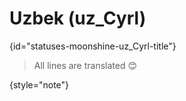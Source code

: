 # Uzbek (uz_Cyrl)
{id="statuses-moonshine-uz_Cyrl-title"}


> All lines are translated 😊
>
{style="note"}
